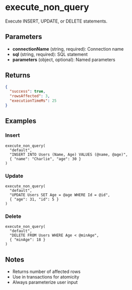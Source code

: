# execute_non_query

Execute INSERT, UPDATE, or DELETE statements.

## Parameters

- **connectionName** (string, required): Connection name
- **sql** (string, required): SQL statement
- **parameters** (object, optional): Named parameters

## Returns

```json
{
  "success": true,
  "rowsAffected": 3,
  "executionTimeMs": 25
}
```

## Examples

### Insert
```
execute_non_query(
  "default",
  "INSERT INTO Users (Name, Age) VALUES (@name, @age)",
  { "name": "Charlie", "age": 30 }
)
```

### Update
```
execute_non_query(
  "default",
  "UPDATE Users SET Age = @age WHERE Id = @id",
  { "age": 31, "id": 5 }
)
```

### Delete
```
execute_non_query(
  "default",
  "DELETE FROM Users WHERE Age < @minAge",
  { "minAge": 18 }
)
```

## Notes

- Returns number of affected rows
- Use in transactions for atomicity
- Always parameterize user input
